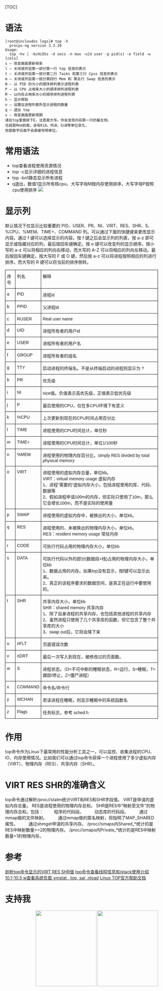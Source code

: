 [TOC]
# 语法
```
[root@incloudos logs]# top -h
  procps-ng version 3.3.10
Usage:
  top -hv | -bcHiOSs -d secs -n max -u|U user -p pid(s) -o field -w [cols]
s – 改变画面更新频率
l – 关闭或开启第一部分第一行 top 信息的表示
t – 关闭或开启第一部分第二行 Tasks 和第三行 Cpus 信息的表示
m – 关闭或开启第一部分第四行 Mem 和 第五行 Swap 信息的表示
N – 以 PID 的大小的顺序排列表示进程列表
P – 以 CPU 占用率大小的顺序排列进程列表
M – 以内存占用率大小的顺序排列进程列表
h – 显示帮助
n – 设置在进程列表所显示进程的数量
q – 退出 top
s – 改变画面更新周期
请在top里面按下E，注意是大写。你会发现内存那一行的最左侧，
也就是Mem前面，会有Kib、MiB、GiB等单位变化，
但是数字后面不会直接写明单位。
```
# 常用语法           
* top查看进程使用资源情况
* top -c显示详细的进程信息
* top -bn1静态显示所有进程
* q退出，数值1显示所有核cpu，大写字母M按内存使用排序，大写字母P按照cpu使用排序
![](images/screenshot_1587212039584.png)
# 显示列
默认情况下仅显示比较重要的 PID、USER、PR、NI、VIRT、RES、SHR、S、%CPU、%MEM、TIME+、COMMAND 列。可以通过下面的快捷键来更改显示内容。通过 f 键可以选择显示的内容。按 f 键之后会显示列的列表，按 a-z 即可显示或隐藏对应的列，最后按回车键确定。按 o 键可以改变列的显示顺序。按小写的 a-z 可以将相应的列向右移动，而大写的 A-Z 可以将相应的列向左移动。最后按回车键确定。按大写的 F 或 O 键，然后按 a-z 可以将进程按照相应的列进行排序。而大写的 R 键可以将当前的排序倒转。
<style type="text/css">
.tg  {border-collapse:collapse;border-spacing:0;}
.tg td{font-family:Arial, sans-serif;font-size:14px;padding:10px 5px;border-style:solid;border-width:1px;overflow:hidden;word-break:normal;border-color:black;}
.tg th{font-family:Arial, sans-serif;font-size:14px;font-weight:normal;padding:10px 5px;border-style:solid;border-width:1px;overflow:hidden;word-break:normal;border-color:black;}
.tg .tg-0lax{text-align:left;vertical-align:top}
</style>
<table class="tg">
  <tr>
    <th class="tg-0lax">序号</th>
    <th class="tg-0lax">列名</th>
    <th class="tg-0lax">解释</th>
  </tr>
  <tr>
    <td class="tg-0lax">a</td>
    <td class="tg-0lax">PID</td>
    <td class="tg-0lax">进程id</td>
  </tr>
  <tr>
    <td class="tg-0lax">b</td>
    <td class="tg-0lax">PPID</td>
    <td class="tg-0lax">父进程id</td>
  </tr>
  <tr>
    <td class="tg-0lax">c</td>
    <td class="tg-0lax">RUSER</td>
    <td class="tg-0lax">Real user name</td>
  </tr>
  <tr>
    <td class="tg-0lax">d</td>
    <td class="tg-0lax">UID</td>
    <td class="tg-0lax">进程所有者的用户id</td>
  </tr>
  <tr>
    <td class="tg-0lax">e</td>
    <td class="tg-0lax">USER</td>
    <td class="tg-0lax">进程所有者的用户名</td>
  </tr>
  <tr>
    <td class="tg-0lax">f</td>
    <td class="tg-0lax">GROUP</td>
    <td class="tg-0lax">进程所有者的组名</td>
  </tr>
  <tr>
    <td class="tg-0lax">g</td>
    <td class="tg-0lax">TTY</td>
    <td class="tg-0lax">启动进程的终端名。不是从终端启动的进程则显示为 ?</td>
  </tr>
  <tr>
    <td class="tg-0lax">h</td>
    <td class="tg-0lax">PR</td>
    <td class="tg-0lax">优先级</td>
  </tr>
  <tr>
    <td class="tg-0lax">i</td>
    <td class="tg-0lax">NI</td>
    <td class="tg-0lax">nice值。负值表示高优先级，正值表示低优先级</td>
  </tr>
  <tr>
    <td class="tg-0lax">j</td>
    <td class="tg-0lax">P</td>
    <td class="tg-0lax">最后使用的CPU，仅在多CPU环境下有意义</td>
  </tr>
  <tr>
    <td class="tg-0lax">k</td>
    <td class="tg-0lax">%CPU</td>
    <td class="tg-0lax">上次更新到现在的CPU时间占用百分比</td>
  </tr>
  <tr>
    <td class="tg-0lax">l</td>
    <td class="tg-0lax">TIME</td>
    <td class="tg-0lax">进程使用的CPU时间总计，单位秒</td>
  </tr>
  <tr>
    <td class="tg-0lax">m</td>
    <td class="tg-0lax">TIME+</td>
    <td class="tg-0lax">进程使用的CPU时间总计，单位1/100秒</td>
  </tr>
  <tr>
    <td class="tg-0lax">n</td>
    <td class="tg-0lax">%MEM</td>
    <td class="tg-0lax">进程使用的物理内存百分比，simply RES divided by total physical memory</td>
  </tr>
  <tr>
    <td class="tg-0lax">o</td>
    <td class="tg-0lax">VIRT</td>
    <td class="tg-0lax">
进程使用的虚拟内存总量，单位kb。</br>
VIRT：virtual memory usage 虚拟内存</br>
1、进程“需要的”虚拟内存大小，包括进程使用的库、代码、数据等</br>
2、假如进程申请100m的内存，但实际只使用了10m，那么它会增长100m，而不是实际的使用量</br>
</td>
  </tr>
  
  <tr>
    <td class="tg-0lax">p</td>
    <td class="tg-0lax">SWAP</td>
    <td class="tg-0lax">进程使用的虚拟内存中，被换出的大小，单位kb。</td>
  </tr>
  <tr>
    <td class="tg-0lax">q</td>
    <td class="tg-0lax">RES</td>
    <td class="tg-0lax">
进程使用的、未被换出的物理内存大小，单位kb。</br>
RES：resident memory usage 常驻内存
</td>
  </tr>
  <tr>
    <td class="tg-0lax">r</td>
    <td class="tg-0lax">CODE</td>
    <td class="tg-0lax">可执行代码占用的物理内存大小，单位kb</td>
  </tr>
  <tr>
    <td class="tg-0lax">s</td>
    <td class="tg-0lax">DATA</td>
    <td class="tg-0lax">
可执行代码以外的部分(数据段+栈)占用的物理内存大小，单位kb</br>
1、数据占用的内存。如果top没有显示，按f键可以显示出来。</br>
2、真正的该程序要求的数据空间，是真正在运行中要使用的。</br>
</td>
  </tr>
  <tr>
    <td class="tg-0lax">t</td>
    <td class="tg-0lax">SHR</td>
    <td class="tg-0lax">
共享内存大小，单位kb</br>
SHR：shared memory 共享内存</br>
1、除了自身进程的共享内存，也包括其他进程的共享内存</br>
2、虽然进程只使用了几个共享库的函数，但它包含了整个共享库的大小</br>
3、swap out后，它将会降下来</br>
</td>
  </tr>
  <tr>
    <td class="tg-0lax">u</td>
    <td class="tg-0lax">nFLT</td>
    <td class="tg-0lax">页面错误次数</td>
  </tr>
  <tr>
    <td class="tg-0lax">v</td>
    <td class="tg-0lax">nDRT</td>
    <td class="tg-0lax">最后一次写入到现在，被修改过的页面数。</td>
  </tr>
  <tr>
    <td class="tg-0lax">w</td>
    <td class="tg-0lax">S</td>
    <td class="tg-0lax">进程状态。（D=不可中断的睡眠状态，R=运行，S=睡眠，T=跟踪/停止，Z=僵尸进程）</td>
  </tr>
  <tr>
    <td class="tg-0lax">x</td>
    <td class="tg-0lax">COMMAND</td>
    <td class="tg-0lax">命令名/命令行</td>
  </tr>
  <tr>
    <td class="tg-0lax">y</td>
    <td class="tg-0lax">WCHAN</td>
    <td class="tg-0lax">若该进程在睡眠，则显示睡眠中的系统函数名</td>
  </tr>
  <tr>
    <td class="tg-0lax">z</td>
    <td class="tg-0lax">Flags</td>
    <td class="tg-0lax">任务标志，参考 sched.h</td>
  </tr>
</table>

# 作用
top命令作为Linux下最常用的性能分析工具之一，可以监控、收集进程的CPU、IO、内存使用情况。比如我们可以通过top命令获得一个进程使用了多少虚拟内存（VIRT）、物理内存（RES）、共享内存（SHR）。
# VIRT RES SHR的准确含义            
top命令通过解析/proc/<pid>/statm统计VIRT和RES和SHR字段值。
VIRT是申请的虚拟内存总量。
RES是进程使用的物理内存总和。
SHR是RES中”映射至文件”的物理内存总和。包括：
&nbsp;&nbsp;&nbsp;&nbsp;&nbsp;&nbsp;&nbsp;&nbsp;程序的代码段。
&nbsp;&nbsp;&nbsp;&nbsp;&nbsp;&nbsp;&nbsp;&nbsp;动态库的代码段。
&nbsp;&nbsp;&nbsp;&nbsp;&nbsp;&nbsp;&nbsp;&nbsp;通过mmap做的文件映射。
&nbsp;&nbsp;&nbsp;&nbsp;&nbsp;&nbsp;&nbsp;&nbsp;通过mmap做的匿名映射，但指明了MAP_SHARED属性。
&nbsp;&nbsp;&nbsp;&nbsp;&nbsp;&nbsp;&nbsp;&nbsp;通过shmget申请的共享内存。
/proc/<pid>/smaps内Shared_*统计的是RES中映射数量>=2的物理内存。
/proc/<pid>/smaps内Private_*统计的是RES中映射数量=1的物理内存。

# 参考            
[剖析top命令显示的VIRT RES SHR值](http://blog.sina.com.cn/s/blog_4e41487001016eio.html)
[top命令查看线程信息和jstack使用介绍](https://www.cnblogs.com/shengulong/p/8513652.html)
[10.1-10.5 w查看系统负载 vmstat , top, sar, nload](http://blog.51cto.com/13578154/2088684)
[Linux TOP官方帮助文档](http://man7.org/linux/man-pages/man1/top.1.html)

# 支持我
<img src="images/微信支付.png" width = "200" height = "250" div align=right />
<img src="images/支付宝支付.png" width = "200" height = "250" div align=right />